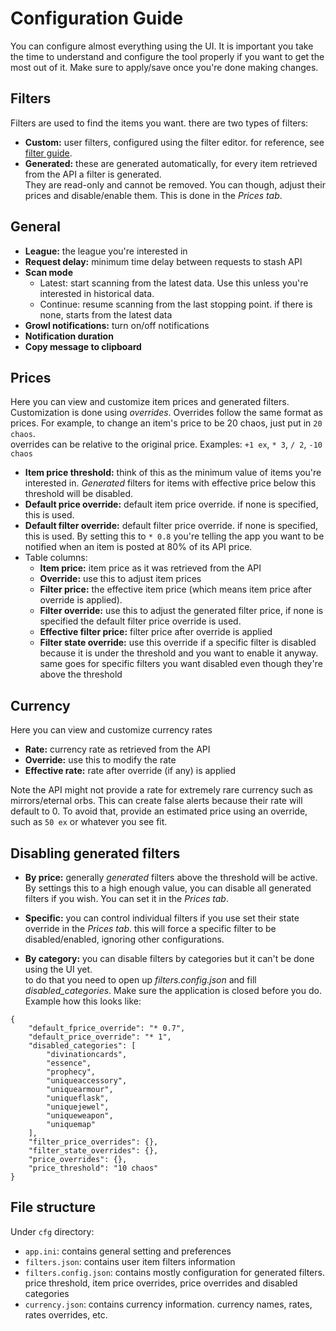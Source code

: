 # Configuration Guide
You can configure almost everything using the UI. It is important you take the time to understand and configure the tool properly if you want to get the most out of it. Make sure to apply/save once you're done making changes.

## Filters
Filters are used to find the items you want. there are two types of filters:
- **Custom:** user filters, configured using the filter editor. for reference, see [filter guide](filter.md).
- **Generated:** these are generated automatically, for every item retrieved from the API a filter is generated.  
 They are read-only and cannot be removed. You can though, adjust their prices and disable/enable them. This is done in the *Prices tab*.

## General
- **League:** the league you're interested in
- **Request delay:** minimum time delay between requests to stash API
- **Scan mode**
  - Latest: start scanning from the latest data. Use this unless you're interested in historical data.
  - Continue: resume scanning from the last stopping point. if there is none, starts from the latest data
- **Growl notifications:** turn on/off notifications
- **Notification duration**
- **Copy message to clipboard**

## Prices
Here you can view and customize item prices and generated filters. 
Customization is done using *overrides*. Overrides follow the same format as prices. For example, to change an item's price to be 20 chaos, just put in `20 chaos`.  
overrides can be relative to the original price. Examples: `+1 ex`, `* 3`, `/ 2`, `-10 chaos`

  - **Item price threshold:** think of this as the minimum value of items you're interested in. *Generated* filters for items with effective price below this threshold will be disabled.
  - **Default price override:** default item price override. if none is specified, this is used.
  - **Default filter override:** default filter price override. if none is specified, this is used. By setting this to `* 0.8` you're telling the app you want to be notified when an item is posted at 80% of its API price.
  - Table columns: 
    - **Item price:** item price as it was retrieved from the API
    - **Override:** use this to adjust item prices
    - **Filter price:** the effective item price (which means item price after override is applied).
    - **Filter override:** use this to adjust the generated filter price, if none is specified the default filter price override is used.
    - **Effective filter price:** filter price after override is applied
    - **Filter state override:** use this override if a specific filter is disabled because it is under the threshold and you want to enable it anyway.  
    same goes for specific filters you want disabled even though they're above the threshold

## Currency
Here you can view and customize currency rates
  - **Rate:** currency rate as retrieved from the API
  - **Override:** use this to modify the rate
  - **Effective rate:** rate after override (if any) is applied

Note the API might not provide a rate for extremely rare currency such as mirrors/eternal orbs. This can create false alerts because their rate will default to 0.
To avoid that, provide an estimated price using an override, such as `50 ex` or whatever you see fit.

## Disabling generated filters
* **By price:** generally *generated* filters above the threshold will be active.  By settings this to a high enough value, you can disable all generated filters if you wish. You can set it in the *Prices tab*.

* **Specific:** you can control individual filters if you use set their state override in the *Prices tab*. this will force a specific filter to be disabled/enabled, ignoring other configurations.

* **By category:** you can disable filters by categories but it can't be done using the UI yet.  
to do that you need to open up *filters.config.json* and fill *disabled_categories*. Make sure the application is closed before you do. Example how this looks like:
```
{
    "default_fprice_override": "* 0.7",
    "default_price_override": "* 1",
    "disabled_categories": [
        "divinationcards",
        "essence",
        "prophecy",
        "uniqueaccessory",
        "uniquearmour",
        "uniqueflask",
        "uniquejewel",
        "uniqueweapon",
        "uniquemap"
    ],
    "filter_price_overrides": {},
    "filter_state_overrides": {},
    "price_overrides": {},
    "price_threshold": "10 chaos"
}
```

## File structure
Under `cfg` directory:
- `app.ini`: contains general setting and preferences
- `filters.json`: contains user item filters information
- `filters.config.json`: contains mostly configuration for generated filters. price threshold, item price overrides, price overrides and disabled categories
- `currency.json`: contains currency information. currency names, rates, rates overrides, etc.

